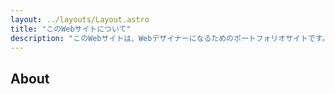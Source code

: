```yaml
---
layout: ../layouts/Layout.astro
title: "このWebサイトについて"
description: "このWebサイトは、Webデザイナーになるためのポートフォリオサイトです。"
---
```


## About
